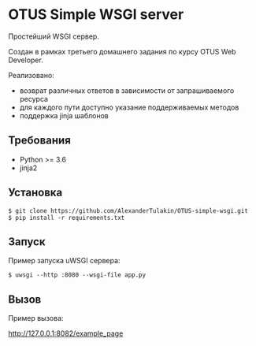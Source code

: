 # OTUS Simple WSGI server
Простейший WSGI сервер. 

Создан в рамках третьего домашнего задания по курсу OTUS Web Developer.

Реализовано:
* возврат различных ответов в зависимости от запрашиваемого ресурса 
* для каждого пути доступно указание поддерживаемых методов
* поддержка jinja шаблонов


## Требования

* Python >= 3.6
* jinja2

## Установка
```
$ git clone https://github.com/AlexanderTulakin/OTUS-simple-wsgi.git
$ pip install -r requirements.txt 
```

## Запуск

Пример запуска uWSGI сервера:
```
$ uwsgi --http :8080 --wsgi-file app.py
```

## Вызов

Пример вызова:

http://127.0.0.1:8082/example_page